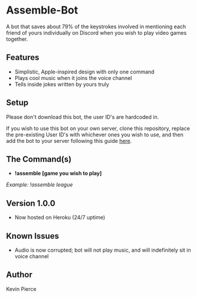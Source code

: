 # Assemble-Bot
A bot that saves about 79% of the keystrokes involved in mentioning each friend of yours individually on Discord when you wish to play video games together. 

## Features
- Simplistic, Apple-inspired design with only one command
- Plays cool music when it joins the voice channel
- Tells inside jokes written by yours truly

## Setup
Please don't download this bot, the user ID's are hardcoded in. 

If you wish to use this bot on your own server, clone this repository, replace the pre-existing User ID's with whichever ones you wish to use, and then add the bot to your server following this guide [here](https://discordjs.guide/preparations/adding-your-bot-to-servers.html).

## The Command(s) 
- **!assemble [game you wish to play]**

*Example: !assemble league*

## Version 1.0.0
- Now hosted on Heroku (24/7 uptime)

## Known Issues
- Audio is now corrupted; bot will not play music, and will indefinitely sit in voice channel

## Author
Kevin Pierce
